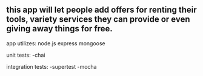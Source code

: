 ## this app will let people add offers for renting their tools, variety services they can provide or even giving away things for free.

app utilizes: 
node.js
express
mongoose

unit tests:
-chai

integration tests:
-supertest
-mocha
